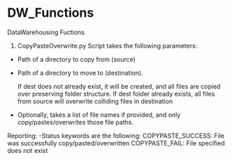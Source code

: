 # DW_Functions
DataWarehousing Fuctions

1) CopyPasteOverwrite.py
Script takes the following parameters:
- Path of a directory to copy from (source)
- Path of a directory to move to (destination).

	If dest does not already exist, it will be created, and all files are copied over preserving folder structure.
	If dest folder already exists, all files from source will overwrite colliding files in destination

- Optionally, takes a list of file names if provided, and only copy/pastes/overwrites those file paths.

Reporting:
-Status keywords are the following:
	COPYPASTE_SUCCESS: File was successfully copy/pasted/overwritten
	COPYPASTE_FAIL: File specified does not exist
